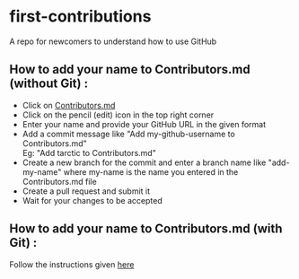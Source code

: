 # first-contributions
A repo for newcomers to understand how to use GitHub

## How to add your name to Contributors.md (without Git) :
- Click on [Contributors.md](https://github.com/Github-Amity/first-contributions/blob/main/contributors.md)
- Click on the pencil (edit) icon in the top right corner
- Enter your name and provide your GitHub URL in the given format
- Add a commit message like "Add my-github-username to Contributors.md"  
Eg: "Add tarctic to Contributors.md"
- Create a new branch for the commit and enter a branch name like "add-my-name" where my-name is the name you entered in the Contributors.md file  
- Create a pull request and submit it
- Wait for your changes to be accepted


## How to add your name to Contributors.md (with Git) :
Follow the instructions given [here](https://github.com/firstcontributions/first-contributions)
